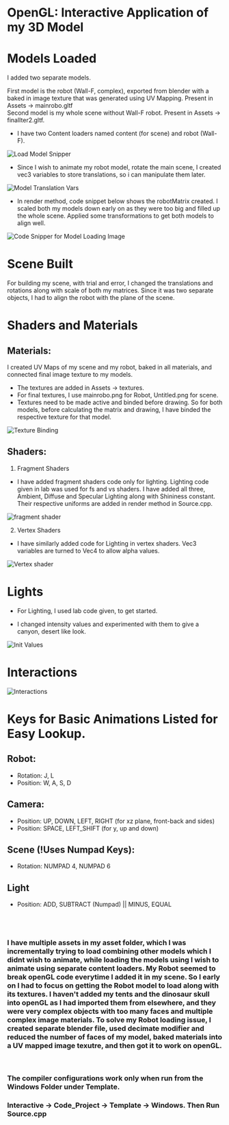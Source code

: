 # OpenGL: Interactive Application of my 3D Model


# Models Loaded 
  

I added two separate models.  

First model is the robot (Wall-F, complex), exported from blender with a baked in image texture that was generated using UV Mapping. Present in Assets -> mainrobo.gltf  
Second model is my whole scene without Wall-F robot. Present in Assets -> finalIter2.gltf.  

- I have two Content loaders named content (for scene) and robot (Wall-F).  

![Load Model Snipper](../Appendices/modelLoading.jpg)  

- Since I wish to animate my robot model, rotate the main scene, I created vec3 variables to store translations, so i can manipulate them later.  

![Model Translation Vars](../Appendices/modelTranslation.jpg)  

- In render method, code snippet below shows the robotMatrix created. I scaled both my models down early on as they were too big and filled up the whole scene. Applied some transformations to get both models to align well.  

![Code Snipper for Model Loading Image](../Appendices/modelOpenGL.jpg)  
  

# Scene Built

For building my scene, with trial and error, I changed the translations and rotations along with scale of both my matrices. Since it was two separate objects, I had to align the robot with the plane of the scene.  

# Shaders and Materials

## Materials:  

I created UV Maps of my scene and my robot, baked in all materials, and connected final image texture to my models.
- The textures are added in Assets -> textures.  
- For final textures, I use mainrobo.png for Robot, Untitled.png for scene.  
- Textures need to be made active and binded before drawing. So for both models, before calculating the matrix and drawing, I have binded the respective texture for that model.

![Texture Binding](../Appendices/textureBinding.jpg)

## Shaders:

1. Fragment Shaders  
- I have added fragment shaders code only for lighting. Lighting code given in lab was used for fs and vs shaders. I have added all three, Ambient, Diffuse and Specular Lighting along with Shininess constant. Their respective uniforms are added in render method in Source.cpp.  

![fragment shader](../Appendices/fragmentShader.jpg)


2. Vertex Shaders
- I have similarly added code for Lighting in vertex shaders. Vec3 variables are turned to Vec4 to allow alpha values.  

![Vertex shader](../Appendices/vertexShader.jpg)


# Lights

- For Lighting, I used lab code given, to get started. 

- I changed intensity values and experimented with them to give a canyon, desert like look.  

![Init Values](../Appendices/lightingColorChange.jpg)

# Interactions

![Interactions](../Appendices/interaction.jpg)  

# Keys for Basic Animations Listed for Easy Lookup.

## Robot: 
-   Rotation: J, L
-   Position: W, A, S, D  

## Camera:
-   Position: UP, DOWN, LEFT, RIGHT (for xz plane, front-back and sides)
-   Position: SPACE, LEFT_SHIFT (for y, up and down)

## Scene (!Uses Numpad Keys):
-   Rotation: NUMPAD 4, NUMPAD 6

## Light
-   Position: ADD, SUBTRACT (Numpad) || MINUS, EQUAL  

<br/><br/>

### I have multiple assets in my asset folder, which I was incrementally trying to load combining other models which I didnt wish to animate, while loading the models using I wish to animate using separate content loaders. My Robot seemed to break openGL code everytime I added it in my scene. So I early on I had to focus on getting the Robot model to load along with its textures. I haven't added my tents and the dinosaur skull into openGL as I had imported them from elsewhere, and they were very complex objects with too many faces and multiple complex image materials. To solve my Robot loading issue, I created separate blender file, used decimate modifier and reduced the number of faces of my model, baked materials into a UV mapped image texutre, and then got it to work on openGL.

<br/>

### The compiler configurations work only when run from the Windows Folder under Template. 
### Interactive -> Code_Project -> Template -> Windows. Then Run Source.cpp
